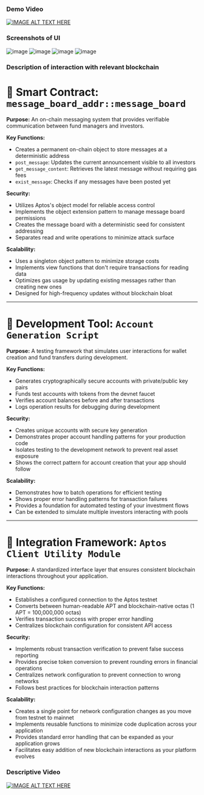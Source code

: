 ### Demo Video 

[![IMAGE ALT TEXT HERE](https://img.youtube.com/vi/1gpxLJ-83vE/0.jpg)](https://www.youtube.com/watch?v=1gpxLJ-83vE)


### Screenshots of UI
![image](https://github.com/user-attachments/assets/6a217c61-2dc1-4ca3-8bb8-b815a1916fd5)
![image](https://github.com/user-attachments/assets/4252da85-b905-47ff-818e-7dc6f935eca5)
![image](https://github.com/user-attachments/assets/9236d22b-9254-4200-95aa-59395bcd57e6)
![image](https://github.com/user-attachments/assets/f283cce7-f12c-46f9-a646-399af3abe8c9)

### Description of interaction with relevant blockchain 

# 🔄 Smart Contract: `message_board_addr::message_board`

**Purpose:**
An on-chain messaging system that provides verifiable communication between fund managers and investors.

**Key Functions:**
- Creates a permanent on-chain object to store messages at a deterministic address
- `post_message`: Updates the current announcement visible to all investors
- `get_message_content`: Retrieves the latest message without requiring gas fees
- `exist_message`: Checks if any messages have been posted yet

**Security:**
- Utilizes Aptos's object model for reliable access control
- Implements the object extension pattern to manage message board permissions
- Creates the message board with a deterministic seed for consistent addressing
- Separates read and write operations to minimize attack surface

**Scalability:**
- Uses a singleton object pattern to minimize storage costs
- Implements view functions that don't require transactions for reading data
- Optimizes gas usage by updating existing messages rather than creating new ones
- Designed for high-frequency updates without blockchain bloat

---

# 💼 Development Tool: `Account Generation Script`

**Purpose:**
A testing framework that simulates user interactions for wallet creation and fund transfers during development.

**Key Functions:**
- Generates cryptographically secure accounts with private/public key pairs
- Funds test accounts with tokens from the devnet faucet
- Verifies account balances before and after transactions
- Logs operation results for debugging during development

**Security:**
- Creates unique accounts with secure key generation
- Demonstrates proper account handling patterns for your production code
- Isolates testing to the development network to prevent real asset exposure
- Shows the correct pattern for account creation that your app should follow

**Scalability:**
- Demonstrates how to batch operations for efficient testing
- Shows proper error handling patterns for transaction failures
- Provides a foundation for automated testing of your investment flows
- Can be extended to simulate multiple investors interacting with pools

---

# 🔌 Integration Framework: `Aptos Client Utility Module`

**Purpose:**
A standardized interface layer that ensures consistent blockchain interactions throughout your application.

**Key Functions:**
- Establishes a configured connection to the Aptos testnet
- Converts between human-readable APT and blockchain-native octas (1 APT = 100,000,000 octas)
- Verifies transaction success with proper error handling
- Centralizes blockchain configuration for consistent API access

**Security:**
- Implements robust transaction verification to prevent false success reporting
- Provides precise token conversion to prevent rounding errors in financial operations
- Centralizes network configuration to prevent connection to wrong networks
- Follows best practices for blockchain interaction patterns

**Scalability:**
- Creates a single point for network configuration changes as you move from testnet to mainnet
- Implements reusable functions to minimize code duplication across your application
- Provides standard error handling that can be expanded as your application grows
- Facilitates easy addition of new blockchain interactions as your platform evolves

### Descriptive Video
[![IMAGE ALT TEXT HERE](https://img.youtube.com/vi/hiVH38nnhJg/0.jpg)](https://www.youtube.com/watch?v=uojqCXrsC2s)
